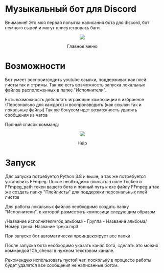 # Музыкальный бот для Discord
Внимание! Это моя первая попытка написания бота для discord, бот немного сырой и могут присутствовать баги


<div align="center">
<img src=https://user-images.githubusercontent.com/58953935/160655855-861d8fc7-c94f-481f-93ad-35c301727fa7.png>
<p>Главное меню</p>
</div>

# Возможности
Бот умеет воспроизводить youtube ссылки, поддерживат как плей листы так и стримы. Так же есть возможность запуска локальных файлов расположенных в папке "Исполнители".

Есть возможность добовлять играющие композиции в избранное (Персонально для каждого) и воспроизводить (как ссылки так и локальные файлы)
Так же бонусом идет возможность удалять сообщения из чатов

Полный список комманд:

<div align="center">
<img src=https://user-images.githubusercontent.com/58953935/160659255-f778a14f-7d3c-4efa-b6be-c0fba43594a7.png>
<p>Help</p>
</div>

# Запуск
Для запуска потребуется Python 3.8 и выше, а так же потребуется установить FFmpeg.
После необходимо вписать в поле Tocken и FFmpeg_path токен вашего бота и полный путь к exe файлу FFmpeg а так же создать папку "Плейлисты" для поддержки персональных плей листов

Для работы локальных файлов необходимо создать папку "Исполнители", в которой разместить композици следующим образом: 

/Название исполнителя/год альбома - Группа - Название альбома/Номер трека. Название трека.mp3

При запуске бот автоматически проиндексирует все папки

После запуска бота необходимо указать канал бота, сделать это можно коммандой !Ch_chenal в нужном текстовом канале.

Рекомендую использовать пустой чат, поскольку в процессе работы будет удалятся все сообщения не написанные ботом.
